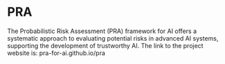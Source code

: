 # PRA
The Probabilistic Risk Assessment (PRA) framework for AI offers a systematic approach to evaluating potential risks in advanced AI systems, supporting the development of trustworthy AI. 
The link to the project website is: pra-for-ai.github.io/pra
